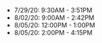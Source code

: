 - 7/29/20:      9:30AM      -       3:51PM
- 8/02/20:      9:00AM      -       2:42PM
- 8/05/20:      12:00PM     -       1:00PM
- 8/05/20:      2:00PM      -       4:15PM

